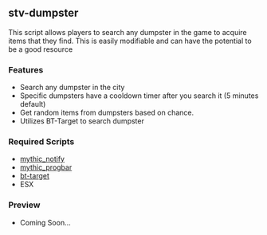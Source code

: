 ## stv-dumpster
This script allows players to search any dumpster in the game to acquire items that they find. This is easily modifiable and can have the potential to be a good resource

### Features
* Search any dumpster in the city
* Specific dumpsters have a cooldown timer after you search it (5 minutes default)
* Get random items from dumpsters based on chance.
* Utilizes BT-Target to search dumpster

### Required Scripts
* [mythic_notify](https://github.com/JayMontana36/mythic_notify)
* [mythic_progbar](https://github.com/HalCroves/mythic_progbar)
* [bt-target](https://github.com/brentN5/bt-target)
* ESX

### Preview
* Coming Soon...
